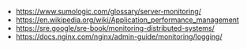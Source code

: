 - https://www.sumologic.com/glossary/server-monitoring/
- https://en.wikipedia.org/wiki/Application_performance_management
- https://sre.google/sre-book/monitoring-distributed-systems/
- https://docs.nginx.com/nginx/admin-guide/monitoring/logging/
